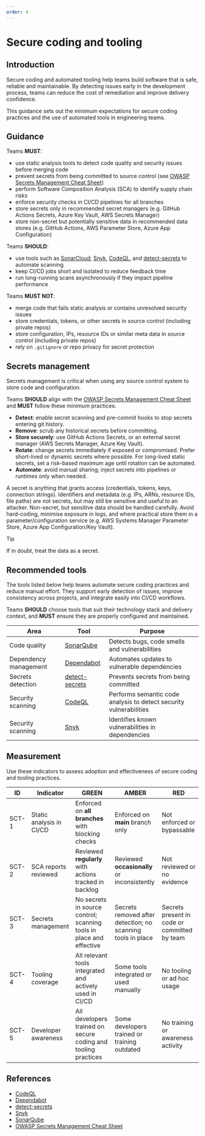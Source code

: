```yaml
---
order: 4
---
```


# Secure coding and tooling

## Introduction

Secure coding and automated tooling help teams build software that is safe, reliable and maintainable. By detecting issues early in the development process, teams can reduce the cost of remediation and improve delivery confidence.

This guidance sets out the minimum expectations for secure coding practices and the use of automated tools in engineering teams.

## Guidance

Teams **MUST**:

- use static analysis tools to detect code quality and security issues before merging code
- prevent secrets from being committed to source control (see [OWASP Secrets Management Cheat Sheet][6])
- perform Software Composition Analysis (SCA) to identify supply chain risks
- enforce security checks in CI/CD pipelines for all branches
- store secrets only in recommended secret managers (e.g. GitHub Actions Secrets, Azure Key Vault, AWS Secrets Manager)
- store non-secret but potentially sensitive data in recommended data stores (e.g. GitHub Actions, AWS Parameter Store, Azure App Configuration)

Teams **SHOULD**:

- use tools such as [SonarCloud][1], [Snyk][2], [CodeQL][3], and [detect-secrets][4] to automate scanning
- keep CI/CD jobs short and isolated to reduce feedback time
- run long-running scans asynchronously if they impact pipeline performance

Teams **MUST NOT**:

- merge code that fails static analysis or contains unresolved security issues
- store credentials, tokens, or other secrets in source control (including private repos)
- store configuration, IPs, resource IDs or similar meta data in source control (including private repos)
- rely on `.gitignore` or repo privacy for secret protection

## Secrets management

Secrets management is critical when using any source control system to store code and configuration.

Teams **SHOULD** align with the [OWASP Secrets Management Cheat Sheet][6] and **MUST** follow these minimum practices:

- **Detect**: enable secret scanning and pre-commit hooks to stop secrets entering git history.
- **Remove**: scrub any historical secrets before committing.
- **Store securely**: use GitHub Actions Secrets, or an external secret manager (AWS Secrets Manager, Azure Key Vault).
- **Rotate**: change secrets immediately if exposed or compromised. Prefer short-lived or dynamic secrets where possible. For long-lived static secrets, set a risk-based maximum age until rotation can be automated.
- **Automate**: avoid manual sharing; inject secrets into pipelines or runtimes only when needed.

A secret is anything that grants access (credentials, tokens, keys, connection strings). Identifiers and metadata (e.g. IPs, ARNs, resource IDs, file paths) are not secrets, but may still be sensitive and useful to an attacker. Non-secret, but sensitive data should be handled carefully. Avoid hard-coding, minimise exposure in logs, and where practical store them in a parameter/configuration service (e.g. AWS Systems Manager Parameter Store, Azure App Configuration/Key Vault). 

> [!TIP]
> If in doubt, treat the data as a secret.

## Recommended tools

The tools listed below help teams automate secure coding practices and reduce manual effort. They support early detection of issues, improve consistency across projects, and integrate easily into CI/CD workflows.

Teams **SHOULD** choose tools that suit their technology stack and delivery context, and **MUST** ensure they are properly configured and maintained.

| Area | Tool | Purpose |
| - | - | - |
| Code quality | [SonarQube][1] | Detects bugs, code smells and vulnerabilities |
| Dependency management | [Dependabot][5] | Automates updates to vulnerable dependencies |
| Secrets detection | [detect-secrets][4] | Prevents secrets from being committed |
| Security scanning | [CodeQL][3] | Performs semantic code analysis to detect security vulnerabilities |
| Security scanning | [Snyk][2] | Identifies known vulnerabilities in dependencies |

## Measurement

Use these indicators to assess adoption and effectiveness of secure coding and tooling practices.

| ID | Indicator | GREEN | AMBER | RED |
| - | - | - | - | - |
| SCT-1 | Static analysis in CI/CD | Enforced on **all branches** with blocking checks | Enforced on **main** branch only | Not enforced or bypassable |
| SCT-2 | SCA reports reviewed | Reviewed **regularly** with actions tracked in backlog | Reviewed **occasionally** or inconsistently | Not reviewed or no evidence |
| SCT-3 | Secrets management | No secrets in source control; scanning tools in place and effective | Secrets removed after detection; no scanning tools in place | Secrets present in code or committed by team |
| SCT-4 | Tooling coverage | All relevant tools integrated and actively used in CI/CD | Some tools integrated or used manually | No tooling or ad hoc usage |
| SCT-5 | Developer awareness | All developers trained on secure coding and tooling practices | Some developers trained or training outdated | No training or awareness activity |

## References

- [CodeQL][3]
- [Dependabot][5]
- [detect-secrets][4]
- [Snyk][2]
- [SonarQube][1]
- [OWASP Secrets Management Cheat Sheet][6]

[1]: https://www.sonarsource.com/products/sonarqube
[2]: https://snyk.io
[3]: https://codeql.github.com
[4]: https://github.com/Yelp/detect-secrets
[5]: https://github.com/dependabot
[6]: https://cheatsheetseries.owasp.org/cheatsheets/Secrets_Management_Cheat_Sheet.html
